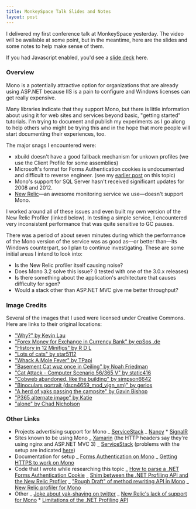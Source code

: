 ```yaml
---
title: MonkeySpace Talk Slides and Notes
layout: post
---
```


I delivered my first conference talk at MonkeySpace yesterday. The video will be available at some point, but in the meantime, here are the slides and some notes to help make sense of them.

<script async="true" class="speakerdeck-embed" data-id="e4d27400d88d0130de013addc031b9b8" data-ratio="1.77777777777778" src="//speakerdeck.com/assets/embed.js">
</script>

<noscript>If you had Javascript enabled, you'd see a <a href='https://speakerdeck.com/davidmitchell/server-side-mono-how-ready-is-it'>slide deck</a> here.</noscript>

### Overview

Mono is a potentially attractive option for organizations that are already using ASP.NET because IIS is a pain to configure and Windows licenses can get really expensive.

Many libraries indicate that they support Mono, but there is little information about using it for web sites and services beyond basic, "getting started" tutorials. I'm trying to document and publish my experiments as I go along to help others who might be trying this and in the hope that more people will start documenting their experiences, too.

The major snags I encountered were:

- xbuild doesn't have a good fallback mechanism for unkown profiles (we use the Client Profile for some assemblies)
- Microsoft's format for Forms Authentication cookies is undocumented and difficult to reverse engineer. (see my [earlier post](http://www.fallingcanbedeadly.com/posts/decoding-forms-authentication-cookies-with-mono) on this topic)
- Mono's support for SQL Server hasn't received significant updates for 2008 and 2012.
- [New Relic](http://newrelic.com)—an awesome monitoring service we use—doesn't support Mono.

I worked around all of these issues and even built my own version of the New Relic Profiler (linked below). In testing a simple service, I encountered very inconsistent performance that was quite sensitive to GC pauses.

There was a period of about seven minutes during which the performance of the Mono version of the service was as good as—or better than—its Windows counterpart, so I plan to continue investigating. These are some initial areas I intend to look into:

- Is the New Relic profiler itself causing noise?
- Does Mono 3.2 solve this issue? (I tested with one of the 3.0.x releases)
- Is there something about the application's architecture that causes difficulty for sgen?
- Would a stack other than ASP.NET MVC give me better throughput?

### Image Credits

Several of the images that I used were licensed under Creative Commons. Here are links to their original locations:

- ["Why?" by Kevin Lau](http://www.flickr.com/photos/87473264@N00/348551209/in/photolist-wNq8B-BsSBE-BsSCP-CC26F-DmTxu-Fh7Tf-FrYhM-KS9kf-Lw1Ar-LPdRU-MXN5u-NPVmd-NTVYC-24YVt1-2CRkgx-348sMH-38Vb5G-3ijD4C-3nLMEw-3N9cQu-48nN8D-4nzuyL-4nEpqG-4oU4d1-4rhuDV-4yrA7c-4BrzRm-4EyxPB-4G38Lv-4Hg2Qx-4HS4Jp-4HXvXF-4QDR2i-4UnLpK-4VT7yL-553Xsd-55R1Tu-56zThs-5959u3-5aghr9-5crX6o-5dsRpT-5fibHe-5iNqEp-5ng2kr-5o5Ga8-5oKXcg-5q3WYL-5sTkGu-5CgFn1-5FLBDT)
- ["Forex Money for Exchange in Currency Bank" by epSos .de](http://www.flickr.com/photos/36495803@N05/8463683689/in/photolist-dTUAhR-dUSc9a-9dGPED-agvquQ-b7NFzr-dmyfCP-9ZA9J6-aYWk56-aFAaK6-aFATbM-dSZe91-bt4mNt-bH1iX8-chEwR9-cnchKE-aFDjPB-8usD9K-bzmxxS-aFAQEv-bta55K-bZvUDS-brd1K2-aFAPtx-bi1bhM-a2YSa6-a2Y7cz-dB7F8e-889HV4-bta3kH-9q3RuT-aWUuqV-ayZVrf-biaRHp-89qVPo-8GE2S4-buW1s2-9t6RfD-8HWvej-aarLAr-9kJxyv-8ipnFE-9wUujx-7HKuTk-9NNJjU-egE3Qz-7B552e-7M4MWJ-a9JfVU-dLLgir)
- ["History in 12 Minifigs" by R D L](http://www.flickr.com/photos/7269902@N07/7136403625/)
- ["Lots of cats" by star5112](http://www.flickr.com/photos/johnjoh/321893075/in/photolist-urMAB-vVqN6-Ai5pW-FwjdL-GMKdR-JKHDS-Mxen8-NKvmt-2ahVgP-31ovCr-31ovFZ-37grTZ-3e2NRt-3iEAoL-4bbvhk-4c9R3V-4du4o4-4dFzoR-4iuDMX-4wKxDh-4CGAqF-4FXeKn-4JL9ey-4WpFx7-564PmD-57hZaz-57i13P-57na3u-57nc6Y-5ajoq4-5pKB3t-5rTHim-5t6zg6-5t6zPz-5t6Aw2-5vJJSz-5vZveg-5wUa9b-5GKAEG-5GN89s-5HtB23-5NyQjC-5RUp6K-5SEzEa-5UzE2k-5ZKpW3-5ZKqnu-619XaV-6cWRC7-6gFSf5-6i5VLY/)
- ["Whack A Mole Fever" by TPapi](http://www.flickr.com/photos/11483960@N08/2765541278/in/photolist-5do85b-5iUes7-5mnk9i-5mrApb-5o6Ekm-5uLcFr-5wf4nR-5CbAnt-5PXSRw-5RC6W9-5T46tX-5Vm5ou-6darm5-6jfnWP-6wJT7C-6xmosH-6ChpLF-6GkyZe-6LLmHD-6M1SiA-6NqF1j-6Px47W-6SfAhg-6TPqGP-6TPqPH-6XHi6q-6Zqdxz-75myaX-76XxoE-79zCDj-79ACow-7r9TAS-ankbfD-8yAS1d-8KNvPy-8yARHo-bhWimK-7Zafgf-aF6Qco-8SJLpt-8dQjyK-bLuHoD-dudGyw-85kx1H-cXY2dw-ce2jXL-a1zjeT-8Hupa5-9EWf6o-amruxf-85oFoU)
- ["Basement Cat wuz once in Ceiling" by Noah Friedman](http://www.flickr.com/photos/65267324@N00/2634354055/in/photolist-51MKFv-57jmsB-5jc7yc-5kwQKi-5oJjzt-5ugwTs-5A6bTc-5BGBtF-5Cd2Si-5Cz2bY-5DPEGh-5GZpQ3-5HfaBT-5JmWkJ-5KufLN-5NfPwD-5WmFHh-5ZtjUM-61rX5o-625ALm-64KSFx-655rbv-659Hio-659HWQ-65JeoN-67p7kx-67p7q4-68pTzx-68qxWn-68qK4c-68uKSd-68uXoG-68uXrj-68uXtL-68uXB3-692ema-6aJP8t-6bn3P6-6cX1di-6cX1Hp-6dhGT7-6dLrMh-6e15mK-6fCUkN-6j9TM8-6j9Vte-6j9YAT-6ja6Jz-6jamxR-6jaqFv-6jat7H)
- ["Cat Attack - Computer Scenario 56/365 V" by static416](http://www.flickr.com/photos/ehacke/4584260984/)
- ["Cobweb abandoned, like the building" by simpson6642](http://www.flickr.com/photos/simpson6642/6040658117/in/photolist-acMXcT-aZepzB-cLR3N1-akHNg8-cioUk3-93janC-98AXzu-8bdgCv-dt1omG-8PYk5e-dFz6YJ-aknMcM-8uqsJk-7XLFJ8-f76baM-7zD1YF-8FnFyd-8qWpC4-dGt1po-eULJqW-akrpug-8cz7sx-8Eywu1-8FE5eD-aQWB3t-8F7LJJ/)
- ["Binoculars portrait (dscn4659_mod_vign_sm)" by gerlos](http://www.flickr.com/photos/gerlos/3119891607/)
- ["A herd of yaks passing the campsite" by Gavin Bishop](http://www.flickr.com/photos/a_brit_abroad/7932306622)
- ["P365 alternate image" by Katie](http://www.flickr.com/photos/12488254@N06/4307204153/in/photolist-7yBxJz-9eUjAs-9eUjLy-9eUm4U-9eRctM-a78nij-8TQzL5-8Hwp6J-9eUn6N-9eUni3-9eUmUb-9eUmEf-9eRdYk-9trQRJ-9bk8tQ-cCsr3o-bDYRzP-9HvYkQ-9Htdq6-9eUkbj-9eRdbZ-9eRcS2-9rSRkX-bHwjfK-dpvNPg-bHv7Jv-e4Cjo1-cRecju-aAZD4T-bgKm64-ck98oC-951GGT-9662C7)
- ["alone" by Chad Nicholson](http://www.flickr.com/photos/icopythat/6500632/)

### Other Links

- Projects advertising support for Mono
  _ [ServiceStack](http://servicestack.net/)
  _ [Nancy](http://github.com/NancyFx/Nancy) \* [SignalR](http://github.com/SignalR/SignalR)
- Sites known to be using Mono
  _ [Xamarin](http://xamarin.com) (the HTTP headers say they're using nginx and ASP.NET MVC 3)
  _ [ServiceStack](https://twitter.com/demisbellot/status/349585542641487872) (problems with the setup are indicated [here](https://twitter.com/demisbellot/status/349586375428931586))
- Documentation for setup
  _ [Forms Authentication on Mono](http://www.mono-project.com/Config_system_web_authentication)
  _ [Getting HTTPS to work on Mono](http://www.mono-project.com/FAQ_Security)
- Code that I wrote while researching this topic
  _ [How to parse a .NET Forms Authentication Cookie](https://gist.github.com/5350992)
  _ [Shim between the .NET Profiling API and the New Relic Profiler](https://github.com/david-mitchell/NewRelicShim)
  _ ["Rough Draft" of method rewriting API in Mono](https://github.com/LogosBible/mono/tree/methodrewrite)
  _ [New Relic profiler for Mono](https://github.com/david-mitchell/NewRelicProfiler)
- Other
  _ [Joke about yak-shaving on twitter](https://twitter.com/carlfish/status/357289566866120705)
  _ [New Relic's lack of support for Mono](https://newrelic.com/docs/dotnet/new-relic-for-net) \* [Limitations of the .NET Profiling API](http://msdn.microsoft.com/en-us/library/bb384493.aspx)
